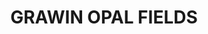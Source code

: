 ---
lastmod: '2025-04-06T06:05:20+00:00'
latitude: -29.68175838
layout: suburb
longitude: 147.6109368
postcode: '2832'
state: NSW
title: GRAWIN OPAL FIELDS
url: /nsw/grawin-opal-fields/
---